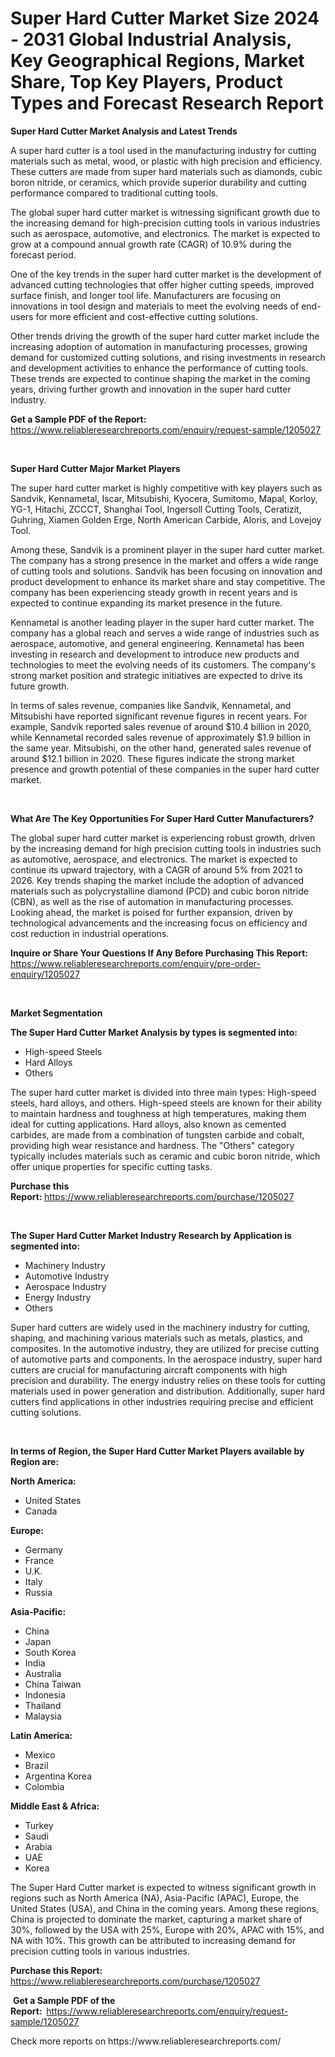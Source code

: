 <p><h1>Super Hard Cutter Market Size 2024 - 2031 Global Industrial Analysis, Key Geographical Regions, Market Share, Top Key Players, Product Types and Forecast Research Report</h1></p><p><strong>Super Hard Cutter Market Analysis and Latest Trends</strong></p>
<p><p>A super hard cutter is a tool used in the manufacturing industry for cutting materials such as metal, wood, or plastic with high precision and efficiency. These cutters are made from super hard materials such as diamonds, cubic boron nitride, or ceramics, which provide superior durability and cutting performance compared to traditional cutting tools.</p><p>The global super hard cutter market is witnessing significant growth due to the increasing demand for high-precision cutting tools in various industries such as aerospace, automotive, and electronics. The market is expected to grow at a compound annual growth rate (CAGR) of 10.9% during the forecast period.</p><p>One of the key trends in the super hard cutter market is the development of advanced cutting technologies that offer higher cutting speeds, improved surface finish, and longer tool life. Manufacturers are focusing on innovations in tool design and materials to meet the evolving needs of end-users for more efficient and cost-effective cutting solutions.</p><p>Other trends driving the growth of the super hard cutter market include the increasing adoption of automation in manufacturing processes, growing demand for customized cutting solutions, and rising investments in research and development activities to enhance the performance of cutting tools. These trends are expected to continue shaping the market in the coming years, driving further growth and innovation in the super hard cutter industry.</p></p>
<p><strong>Get a Sample PDF of the Report:&nbsp;</strong> <a href="https://www.reliableresearchreports.com/enquiry/request-sample/1205027">https://www.reliableresearchreports.com/enquiry/request-sample/1205027</a></p>
<p>&nbsp;</p>
<p><strong>Super Hard Cutter Major Market Players</strong></p>
<p><p>The super hard cutter market is highly competitive with key players such as Sandvik, Kennametal, Iscar, Mitsubishi, Kyocera, Sumitomo, Mapal, Korloy, YG-1, Hitachi, ZCCCT, Shanghai Tool, Ingersoll Cutting Tools, Ceratizit, Guhring, Xiamen Golden Erge, North American Carbide, Aloris, and Lovejoy Tool.</p><p>Among these, Sandvik is a prominent player in the super hard cutter market. The company has a strong presence in the market and offers a wide range of cutting tools and solutions. Sandvik has been focusing on innovation and product development to enhance its market share and stay competitive. The company has been experiencing steady growth in recent years and is expected to continue expanding its market presence in the future.</p><p>Kennametal is another leading player in the super hard cutter market. The company has a global reach and serves a wide range of industries such as aerospace, automotive, and general engineering. Kennametal has been investing in research and development to introduce new products and technologies to meet the evolving needs of its customers. The company's strong market position and strategic initiatives are expected to drive its future growth.</p><p>In terms of sales revenue, companies like Sandvik, Kennametal, and Mitsubishi have reported significant revenue figures in recent years. For example, Sandvik reported sales revenue of around $10.4 billion in 2020, while Kennametal recorded sales revenue of approximately $1.9 billion in the same year. Mitsubishi, on the other hand, generated sales revenue of around $12.1 billion in 2020. These figures indicate the strong market presence and growth potential of these companies in the super hard cutter market.</p></p>
<p>&nbsp;</p>
<p><strong>What Are The Key Opportunities For Super Hard Cutter Manufacturers?</strong></p>
<p><p>The global super hard cutter market is experiencing robust growth, driven by the increasing demand for high precision cutting tools in industries such as automotive, aerospace, and electronics. The market is expected to continue its upward trajectory, with a CAGR of around 5% from 2021 to 2026. Key trends shaping the market include the adoption of advanced materials such as polycrystalline diamond (PCD) and cubic boron nitride (CBN), as well as the rise of automation in manufacturing processes. Looking ahead, the market is poised for further expansion, driven by technological advancements and the increasing focus on efficiency and cost reduction in industrial operations.</p></p>
<p><strong>Inquire or Share Your Questions If Any Before Purchasing This Report:</strong> <a href="https://www.reliableresearchreports.com/enquiry/pre-order-enquiry/1205027">https://www.reliableresearchreports.com/enquiry/pre-order-enquiry/1205027</a></p>
<p>&nbsp;</p>
<p><strong>Market Segmentation</strong></p>
<p><strong>The Super Hard Cutter Market Analysis by types is segmented into:</strong></p>
<p><ul><li>High-speed Steels</li><li>Hard Alloys</li><li>Others</li></ul></p>
<p><p>The super hard cutter market is divided into three main types: High-speed steels, hard alloys, and others. High-speed steels are known for their ability to maintain hardness and toughness at high temperatures, making them ideal for cutting applications. Hard alloys, also known as cemented carbides, are made from a combination of tungsten carbide and cobalt, providing high wear resistance and hardness. The "Others" category typically includes materials such as ceramic and cubic boron nitride, which offer unique properties for specific cutting tasks.</p></p>
<p><strong>Purchase this Report:&nbsp;</strong><a href="https://www.reliableresearchreports.com/purchase/1205027">https://www.reliableresearchreports.com/purchase/1205027</a></p>
<p>&nbsp;</p>
<p><strong>The Super Hard Cutter Market Industry Research by Application is segmented into:</strong></p>
<p><ul><li>Machinery Industry</li><li>Automotive Industry</li><li>Aerospace Industry</li><li>Energy Industry</li><li>Others</li></ul></p>
<p><p>Super hard cutters are widely used in the machinery industry for cutting, shaping, and machining various materials such as metals, plastics, and composites. In the automotive industry, they are utilized for precise cutting of automotive parts and components. In the aerospace industry, super hard cutters are crucial for manufacturing aircraft components with high precision and durability. The energy industry relies on these tools for cutting materials used in power generation and distribution. Additionally, super hard cutters find applications in other industries requiring precise and efficient cutting solutions.</p></p>
<p>&nbsp;</p>
<p><strong>In terms of Region, the Super Hard Cutter Market Players available by Region are:</strong></p>
<p>
    <p> <strong> North America: </strong>
        <ul>
            <li>United States</li>
            <li>Canada</li>
        </ul>
        </p> 
    <p> <strong> Europe: </strong>
        <ul>
            <li>Germany</li>
            <li>France</li>
            <li>U.K.</li>
            <li>Italy</li>
            <li>Russia</li>
        </ul>
        </p> 
    <p> <strong> Asia-Pacific: </strong>
        <ul>
            <li>China</li>
            <li>Japan</li>
            <li>South Korea</li>
            <li>India</li>
            <li>Australia</li>
            <li>China Taiwan</li>
            <li>Indonesia</li>
            <li>Thailand</li>
            <li>Malaysia</li>
        </ul>
        </p> 
    <p> <strong> Latin America: </strong>
        <ul>
            <li>Mexico</li>
            <li>Brazil</li>
            <li>Argentina Korea</li>
            <li>Colombia</li>
        </ul>
        </p> 
    <p> <strong> Middle East & Africa: </strong>
        <ul>
            <li>Turkey</li>
            <li>Saudi</li>
            <li>Arabia</li>
            <li>UAE</li>
            <li>Korea</li>
        </ul>
    </p>
    </p>
<p><p>The Super Hard Cutter market is expected to witness significant growth in regions such as North America (NA), Asia-Pacific (APAC), Europe, the United States (USA), and China in the coming years. Among these regions, China is projected to dominate the market, capturing a market share of 30%, followed by the USA with 25%, Europe with 20%, APAC with 15%, and NA with 10%. This growth can be attributed to increasing demand for precision cutting tools in various industries.</p></p>
<p><strong>Purchase this Report: </strong><a href="https://www.reliableresearchreports.com/purchase/1205027">https://www.reliableresearchreports.com/purchase/1205027</a></p>
<p>&nbsp;<strong>Get a Sample PDF of the Report:&nbsp;&nbsp;</strong><a href="https://www.reliableresearchreports.com/enquiry/request-sample/1205027">https://www.reliableresearchreports.com/enquiry/request-sample/1205027</a></p>
<p><strong></strong></p>
<p>Check more reports on https://www.reliableresearchreports.com/</p>